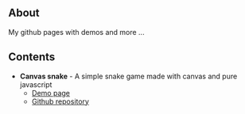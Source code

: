 About
-----------------

My github pages with demos and more ...

Contents
-----------------

* **Canvas snake** - A simple snake game made with canvas and pure javascript
  * [Demo page](http://iceless58.github.io/canvas-snake/)
  * [Github repository](https://github.com/iceless58/canvas-snake)
